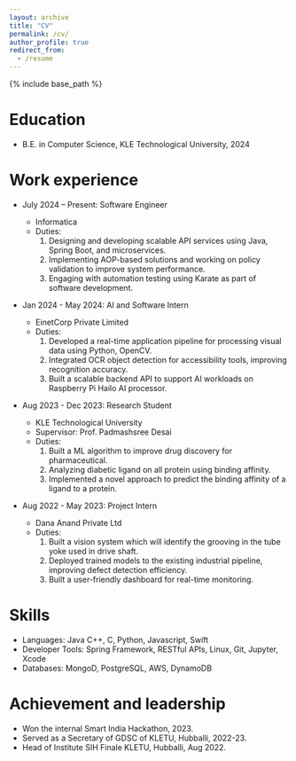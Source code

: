 ```yaml
---
layout: archive
title: "CV"
permalink: /cv/
author_profile: true
redirect_from:
  - /resume
---
```


{% include base_path %}

Education
======
* B.E. in Computer Science, KLE Technological University, 2024

Work experience
======
<!-- * Summer 2015: Research Assistant
  * Github University
  * Duties included: Tagging issues
  * Supervisor: Professor Git -->

* July 2024 – Present: Software Engineer
  * Informatica
  * Duties:
    1. Designing and developing scalable API services using Java, Spring Boot, and microservices.
    2. Implementing AOP-based solutions and working on policy validation to improve system performance.
    3. Engaging with automation testing using Karate as part of software development.


* Jan 2024 - May 2024: AI and Software Intern
  * EinetCorp Private Limited
  * Duties:
    1. Developed a real-time application pipeline for processing visual data using Python, OpenCV.
    2. Integrated OCR object detection for accessibility tools, improving recognition accuracy.
    3. Built a scalable backend API to support AI workloads on Raspberry Pi Hailo AI processor.


* Aug 2023 - Dec 2023: Research Student
  * KLE Technological University
  * Supervisor: Prof. Padmashsree Desai
  * Duties: 
    1. Built a ML algorithm to improve drug discovery for pharmaceutical.
    2. Analyzing diabetic ligand on all protein using binding affinity.
    3. Implemented a novel approach to predict the binding affinity of a ligand to a protein.


* Aug 2022 - May 2023: Project Intern
  * Dana Anand Private Ltd
  * Duties: 
    1. Built a vision system which will identify the grooving in the tube yoke used in drive shaft.
    2. Deployed trained models to the existing industrial pipeline, improving defect detection efficiency.
    3. Built a user-friendly dashboard for real-time monitoring.
    
  
  
Skills
======
<!-- * Skill 1
* Skill 2
  * Sub-skill 2.1
  * Sub-skill 2.2
  * Sub-skill 2.3
* Skill 3 -->
* Languages: Java C++, C, Python, Javascript, Swift
* Developer Tools: Spring Framework, RESTful APIs, Linux, Git, Jupyter, Xcode
* Databases: MongoD, PostgreSQL, AWS, DynamoDB 

<!-- Publications
======
  <ul>{% for post in site.publications %}
    {% include archive-single-cv.html %}
  {% endfor %}</ul> -->
  
<!-- Talks
======
  <ul>{% for post in site.talks %}
    {% include archive-single-talk-cv.html %}
  {% endfor %}</ul> -->
  
<!-- Teaching
======
  <ul>{% for post in site.teaching %}
    {% include archive-single-cv.html %}
  {% endfor %}</ul> -->
  
Achievement and leadership
======
* Won the internal Smart India Hackathon, 2023.
* Served as a Secretary of GDSC of KLETU, Hubballi, 2022-23.
* Head of Institute SIH Finale KLETU, Hubballi, Aug 2022.

